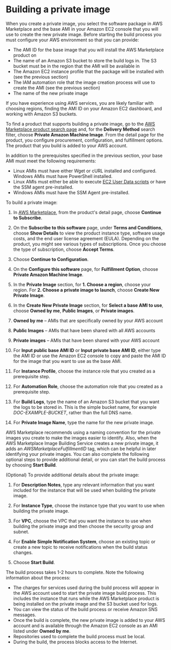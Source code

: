 # Building a private image<a name="building-a-private-image"></a>

When you create a private image, you select the software package in AWS Marketplace and the base AMI in your Amazon EC2 console that you will use to create the new private image\. Before starting the build process you must configure your AWS environment so that you can provide: 
+  The AMI ID for the base image that you will install the AWS Marketplace product on 
+  The name of an Amazon S3 bucket to store the build logs in\. The S3 bucket must be in the region that the AMI will be available in 
+  The Amazon EC2 instance profile that the package will be installed with \(see the previous section\) 
+  The IAM automation role that the image creation process will use to create the AMI \(see the previous section\) 
+  The name of the new private image 

 If you have experience using AWS services, you are likely familiar with choosing regions, finding the AMI ID on your Amazon EC2 dashboard, and working with Amazon S3 buckets\. 

 To find a product that supports building a private image, go to the [AWS Marketplace product search page](https://aws.amazon.com/marketplace/search/results?page=1&ref_=hmpg_categories_all) and, for the **Delivery Method** search filter, choose **Private Amazon Machine Image**\. From the detail page for the product, you configure procurement, configuration, and fulfillment options\. The product that you build is added to your AWS account\. 

 In addition to the prerequisites specified in the previous section, your base AMI must meet the following requirements: 
+  Linux AMIs must have either Wget or cURL installed and configured\. Windows AMIs must have PowerShell installed\. 
+  Linux AMIs must either be able to execute [EC2 User Data scripts](https://docs.aws.amazon.com/AWSEC2/latest/UserGuide/user-data.html) or have the SSM agent pre\-installed\. 
+  Windows AMIs must have the SSM Agent pre\-installed\. 

 To build a private image: 

1.  In [AWS Marketplace](https://aws.amazon.com/marketplace/), from the product's detail page, choose **Continue to Subscribe**\. 

1.  On the **Subscribe to this software** page, under **Terms and Conditions**, choose **Show Details** to view the product instance type, software usage costs, and the end user license agreement \(EULA\)\. Depending on the product, you might see various types of subscriptions\. Once you choose the type of subscription, choose **Accept Terms**\. 

1.  Choose **Continue to Configuration**\. 

1.  On the **Configure this software** page, for **Fulfillment Option**, choose **Private Amazon Machine Image**\. 

1.  In the **Private Image** section, for **1\. Choose a region**, choose your region\. For **2\. Choose a private image to launch**, choose **Create New Private Image**\. 

1.  In the **Create New Private Image** section, for **Select a base AMI to use**, choose **Owned by me**, **Public Images**, or **Private images**\. 

   1.  **Owned by me** – AMIs that are specifically owned by your AWS account 

   1.  **Public Images** – AMIs that have been shared with all AWS accounts 

   1.  **Private images** – AMIs that have been shared with your AWS account 

1.  For **Input public base AMI ID** or **Input private base AMI ID**, either type the AMI ID or use the Amazon EC2 console to copy and paste the AMI ID for the image that you want to use as the base AMI\. 

1.  For **Instance Profile**, choose the instance role that you created as a prerequisite step\. 

1.  For **Automation Role**, choose the automation role that you created as a prerequisite step\. 

1.  For **Build Logs**, type the name of an Amazon S3 bucket that you want the logs to be stored in\. This is the simple bucket name, for example *DOC\-EXAMPLE\-BUCKET*, rather than the full DNS name\. 

1.  For **Private Image Name**, type the name for the new private image\. 

 AWS Marketplace recommends using a naming convention for the private images you create to make the images easier to identify\. Also, when the AWS Marketplace Image Building Service creates a new private image, it adds an *AWSMarketplaceFulfillmentID* tag, which can be helpful in later identifying your private images\. You can also complete the following optional steps to provide additional detail, or you can start the build process by choosing **Start Build**\. 

 \(Optional\) To provide additional details about the private image: 

1.  For **Description Notes**, type any relevant information that you want included for the instance that will be used when building the private image\. 

1.  For **Instance Type**, choose the instance type that you want to use when building the private image\. 

1.  For **VPC**, choose the VPC that you want the instance to use when building the private image and then choose the security group and subnet\. 

1.  For **Enable Simple Notification System**, choose an existing topic or create a new topic to receive notifications when the build status changes\. 

1.  Choose **Start Build**\. 

 The build process takes 1\-2 hours to complete\. Note the following information about the process: 
+  The charges for services used during the build process will appear in the AWS account used to start the private image build process\. This includes the instance that runs while the AWS Marketplace product is being installed on the private image and the S3 bucket used for logs\. 
+  You can view the status of the build process or receive Amazon SNS messages\. 
+  Once the build is complete, the new private image is added to your AWS account and is available through the Amazon EC2 console as an AMI listed under **Owned by me**\. 
+  Repositories used to complete the build process must be local\. 
+  During the build, the process blocks access to the Internet\. 